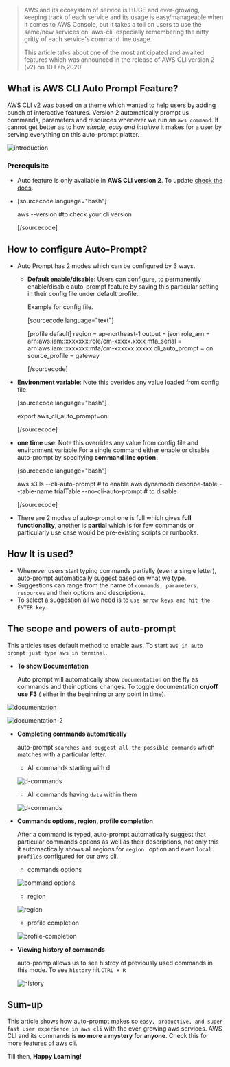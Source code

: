 <blockquote>
AWS and its ecosystem of service is HUGE and ever-growing, keeping track of each service and its usage is easy/manageable when it comes to AWS Console, but it takes a toll on users to use the same/new services on `aws-cli` especially remembering the nitty gritty of each service's command line usage.


This article talks about one of the most anticipated and awaited features which was announced in the release of AWS CLI version 2 (v2) on 10 Feb,2020

</blockquote>

## What is AWS CLI Auto Prompt Feature?

AWS CLI v2 was based on a theme which wanted to help users by adding bunch of interactive features. Version 2 automatically prompt us commands, parameters and resources whenever we run an `aws command`.
It cannot get better as to how *simple, easy and intuitive* it makes for a user by serving everything on this auto-prompt platter.

![introduction](https://cdn-ssl-devio-img.classmethod.jp/wp-content/uploads/2021/07/Screenshot_2021-07-07_at_11_48_39_PM-compressed-scaled.jpg)

### Prerequisite

- Auto feature is only available in **AWS CLI version 2**. To update [check the docs](https://docs.aws.amazon.com/cli/latest/userguide/install-cliv2.html).



- [sourcecode language="bash"]
  
   aws --version  #to check your cli version
  
  [/sourcecode]

## How to configure Auto-Prompt?

- Auto Prompt has 2 modes which can be configured by 3 ways.
  
  - **Default enable/disable**: Users can configure, to permanently enable/disable auto-prompt feature by saving this particular setting in their config file under default profile.
  
      Example for config file.

      [sourcecode language="text"]

      [profile default]
      region = ap-northeast-1
      output = json
      role_arn = arn:aws:iam::xxxxxxx:role/cm-xxxxx.xxxx
      mfa_serial = arn:aws:iam::xxxxxxx:mfa/cm-xxxxxx.xxxxx
      cli_auto_prompt = on
      source_profile = gateway

      [/sourcecode]
       
       
 - **Environment variable**: Note this overides any value loaded from config file
  

     [sourcecode language="bash"]

     export aws_cli_auto_prompt=on

     [/sourcecode]


 - **one time use**: Note this overrides any value from config file and environment variable.For a single command either enable or disable auto-prompt by specifying <strong>command line option.</strong>

  
  
     [sourcecode language="bash"]
  
     aws s3 ls --cli-auto-prompt  # to enable
     aws dynamodb describe-table --table-name trialTable --no-cli-auto-prompt # to disable 
   
  
     [/sourcecode]

- There are 2 modes of auto-prompt one is full which gives **full functionality**, another is **partial** which is for few commands or particularly use case would be pre-existing scripts or runbooks.

## How It is used?

- Whenever users start typing commands partially (even a single letter), auto-prompt automatically suggest based on what we type.
- Suggestions can range from the name of `commands, parameters, resources` and their options and descriptions.
- To select a suggestion all we need is to `use arrow keys and hit the ENTER key`.  

## The scope and powers of auto-prompt

This articles uses default method to enable aws. To start ```aws in auto prompt just type aws in terminal```. 

- **To show Documentation**
   
   Auto prompt will automatically show `documentation` on the fly as commands and their options changes. To toggle documentation **on/off use F3** ( either in the beginning or any point in time).
 
 ![documentation](https://cdn-ssl-devio-img.classmethod.jp/wp-content/uploads/2021/07/Screenshot-2021-07-07-at-11.56.44-PM-scaled.jpg)  
  
 ![documentation-2](https://cdn-ssl-devio-img.classmethod.jp/wp-content/uploads/2021/07/Screenshot-2021-07-07-at-11.56.55-PM-scaled.jpg)
  

- **Completing commands automatically**

   auto-prompt `searches and suggest all the possible commands` which matches with a particular letter.
   
   - All commands starting with d
   
   ![d-commands](https://cdn-ssl-devio-img.classmethod.jp/wp-content/uploads/2021/07/Screenshot-2021-07-08-at-12.02.33-AM-scaled.jpg)
   
   - All commands having `data` within them
   
    ![d-commands](https://cdn-ssl-devio-img.classmethod.jp/wp-content/uploads/2021/07/Screenshot-2021-07-08-at-12.02.33-AM-scaled.jpg)

- **Commands options, region, profile completion**

    After a command is typed, auto-prompt automatically suggest that particular commands options as well as their descriptions, not only this it automactically shows all regions for `region ` option and even `local profiles` configured for our aws cli.
    
    - commands options
    
    ![command options](https://cdn-ssl-devio-img.classmethod.jp/wp-content/uploads/2021/07/Screenshot-2021-07-08-at-12.04.49-AM-scaled.jpg)
    
    - region 
    
    ![region](https://cdn-ssl-devio-img.classmethod.jp/wp-content/uploads/2021/07/Screenshot_2021-07-08_at_12_09_01_AM-scaled.jpg)
    
    
   - profile completion
    
    ![profile-completion](https://cdn-ssl-devio-img.classmethod.jp/wp-content/uploads/2021/07/Screenshot_2021-07-08_at_12_09_20_AM-scaled.jpg)

- **Viewing history of commands**

    auto-promp allows us to see histroy of previously used commands in this mode. To see `history` hit `CTRL + R`

    ![history](https://cdn-ssl-devio-img.classmethod.jp/wp-content/uploads/2021/07/Screenshot_2021-07-08_at_12_13_51_AM-scaled.jpg)

## Sum-up

This article shows how auto-prompt makes so `easy, productive, and super fast user experience in aws cli` with the ever-growing aws services. AWS CLI and its commands is **no more a mystery for anyone**. Check this for more [features of aws cli](https://aws.amazon.com/blogs/developer/aws-cli-v2-is-now-generally-available/).

Till then, **Happy Learning!**